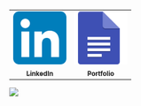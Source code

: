 <table>
<tr>
    <td align="center"><a href="https://www.linkedin.com/in/joeblakeb/">
        <img src="https://raw.githubusercontent.com/JoeBlakeB/JoeBlakeB/main/images/linkedin.svg" width="96px;" alt=""/><br /><sub><b>LinkedIn</b></sub></a><br /></td>
    <td align="center"><a href="https://joeblakeb.com/portfolio">
        <img src="https://raw.githubusercontent.com/JoeBlakeB/JoeBlakeB/main/images/portfolio.svg" width="96px;" alt=""/><br /><sub><b>Portfolio</b></sub></a><br />
    </td>
</tr>
<table>

![](https://img.shields.io/badge/Advent_of_Code_2024-0_⭐-blue)

